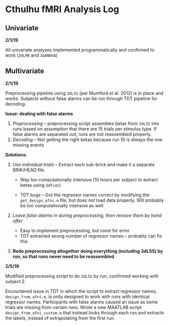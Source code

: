 # Cthulhu fMRI Analysis Log

## Univariate

**2/1/19**
	
All univariate analyses implemented programmatically and confirmed to work (`3dLME` and `3dANOVA`)

## Multivariate

**2/1/19**
	
Preprocessing pipeline using `3dLSS` (per Mumford et al. 2012) is in place and works. Subjects without false alarms can be run through TDT pipeline for decoding.

**Issue: dealing with false alarms**
	
1.	*Preprocessing* – preprocessing script assembles betas from `3dLSS` into runs based on assumption that there are 15 trials per stimulus type. If false alarms are separated out, runs are not reassembled properly. 
2.	*Decoding* – Not getting the right betas because run 10 is always the one missing events 

**Solutions:**

1. *Use individual trials* – Extract each sub-brick and make it a separate BRIK/HEAD file.

	* Way too computationally intensive (10 hours per subject to extract betas using `3dTcat`)

	* TDT bugs – Got the regressor names correct by modifying the `get_design_afni.m` file, but does not load data properly. Will probably be too computationally intensive as well

2.	*Leave false alarms in during preprocessing, then remove them by hand after*
	* Easy to implement preprocessing, but room for error
	* TDT extracted wrong number of regressor names – probably can fix this

3. **Redo preprocessing altogether doing everything (including 3dLSS) by run, so that runs never need to be reassembled**

**2/5/19**

Modified preprocessing script to do `3dLSS` by run, confirmed working with subject 2. 

Encountered issue in TDT in which the script to extract regressor names, `design_from_afni.m`, is onlly designed to work with runs with identical regressor names. Participants with false alarms caused an issue as some trials are missing from certain runs. Wrote a new MAATLAB script `design_from_afni_custom.m` that instead looks through each run and extracts the labels, instead of extrapolating from the first run. 



